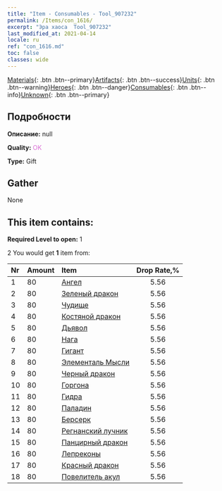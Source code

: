 ```yaml
---
title: "Item - Consumables - Tool_907232"
permalink: /Items/con_1616/
excerpt: "Эра хаоса  Tool_907232"
last_modified_at: 2021-04-14
locale: ru
ref: "con_1616.md"
toc: false
classes: wide
---
```

 [Materials](/ru/Items/){: .btn .btn--primary}[Artifacts](/ru/Items/Artifacts/){: .btn .btn--success}[Units](/ru/Items/Units/){: .btn .btn--warning}[Heroes](/ru/Items/Heroes/){: .btn .btn--danger}[Consumables](/ru/Items/Consumables/){: .btn .btn--info}[Unknown](/ru/Items/Unknown/){: .btn .btn--primary}

## Подробности
 **Описание:** null

 **Quality:** <span style="color: #DA70D6">OK</span>

 **Type:** Gift

## Gather

  None

## This item contains:

 **Required Level to open:** 1

 2 You would get **1** item  from:

  | Nr | Amount |     Item    | Drop Rate,% |
  |:---|:-------|:------------|:---------:|
  | 1 | 80 | [Ангел](/ru/Items/unt_196/) | 5.56 | 
  | 2 | 80 | [Зеленый дракон](/ru/Items/unt_205/) | 5.56 | 
  | 3 | 80 | [Чудище](/ru/Items/unt_223/) | 5.56 | 
  | 4 | 80 | [Костяной дракон](/ru/Items/unt_214/) | 5.56 | 
  | 5 | 80 | [Дьявол](/ru/Items/unt_232/) | 5.56 | 
  | 6 | 80 | [Нага](/ru/Items/unt_240/) | 5.56 | 
  | 7 | 80 | [Гигант](/ru/Items/unt_241/) | 5.56 | 
  | 8 | 80 | [Элементаль Мысли](/ru/Items/unt_267/) | 5.56 | 
  | 9 | 80 | [Черный дракон](/ru/Items/unt_250/) | 5.56 | 
  | 10 | 80 | [Горгона](/ru/Items/unt_257/) | 5.56 | 
  | 11 | 80 | [Гидра](/ru/Items/unt_259/) | 5.56 | 
  | 12 | 80 | [Паладин](/ru/Items/unt_197/) | 5.56 | 
  | 13 | 80 | [Берсерк](/ru/Items/unt_224/) | 5.56 | 
  | 14 | 80 | [Регнанский лучник](/ru/Items/unt_274/) | 5.56 | 
  | 15 | 80 | [Панцирный дракон](/ru/Items/unt_278/) | 5.56 | 
  | 16 | 80 | [Лепреконы](/ru/Items/unt_270/) | 5.56 | 
  | 17 | 80 | [Красный дракон](/ru/Items/unt_251/) | 5.56 | 
  | 18 | 80 | [Повелитель акул](/ru/Items/unt_281/) | 5.56 | 
